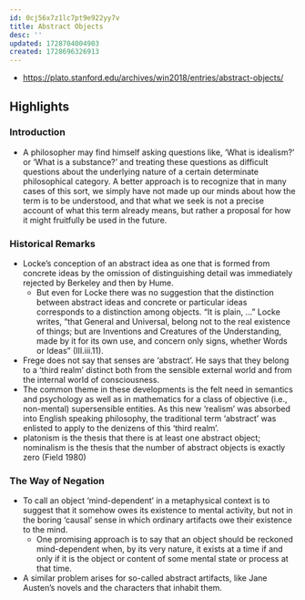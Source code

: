 ```yaml
---
id: 0cj56x7z1lc7pt9e922yy7v
title: Abstract Objects
desc: ''
updated: 1728704004903
created: 1728696326913
---
```


- https://plato.stanford.edu/archives/win2018/entries/abstract-objects/

## Highlights

### Introduction

- A philosopher may find himself asking questions like, ‘What is idealism?’ or ‘What is a substance?’ and treating these questions as difficult questions about the underlying nature of a certain determinate philosophical category. A better approach is to recognize that in many cases of this sort, we simply have not made up our minds about how the term is to be understood, and that what we seek is not a precise account of what this term already means, but rather a proposal for how it might fruitfully be used in the future.

### Historical Remarks

- Locke’s conception of an abstract idea as one that is formed from concrete ideas by the omission of distinguishing detail was immediately rejected by Berkeley and then by Hume.
  - But even for Locke there was no suggestion that the distinction between abstract ideas and concrete or particular ideas corresponds to a distinction among objects. “It is plain, …” Locke writes, “that General and Universal, belong not to the real existence of things; but are Inventions and Creatures of the Understanding, made by it for its own use, and concern only signs, whether Words or Ideas” (III.iii.11).
- Frege does not say that senses are ‘abstract’. He says that they belong to a ‘third realm’ distinct both from the sensible external world and from the internal world of consciousness.
- The common theme in these developments is the felt need in semantics and psychology as well as in mathematics for a class of objective (i.e., non-mental) supersensible entities. As this new ‘realism’ was absorbed into English speaking philosophy, the traditional term ‘abstract’ was enlisted to apply to the denizens of this ‘third realm’.
- platonism is the thesis that there is at least one abstract object; nominalism is the thesis that the number of abstract objects is exactly zero (Field 1980)

### The Way of Negation

- To call an object ‘mind-dependent’ in a metaphysical context is to suggest that it somehow owes its existence to mental activity, but not in the boring ‘causal’ sense in which ordinary artifacts owe their existence to the mind.
  - One promising approach is to say that an object should be reckoned mind-dependent when, by its very nature, it exists at a time if and only if it is the object or content of some mental state or process at that time.
- A similar problem arises for so-called abstract artifacts, like Jane Austen’s novels and the characters that inhabit them.
